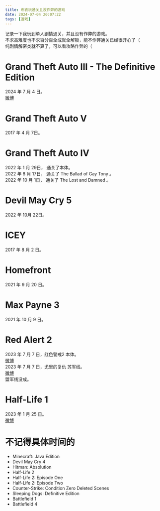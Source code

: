 ```yaml
---
title: 布衣玩通关且没作弊的游戏
date: 2024-07-04 20:07:22
tags: [游戏]
---
```


记录一下我玩到单人剧情通关，并且没有作弊的游戏。   
不求高难度也不求百分百全成就全解锁，能不作弊通关已经很开心了（    
纯剧情解密类就不算了，可以看攻略作弊的（   

# Grand Theft Auto III - The Definitive Edition
2024 年 7 月 4 日。  
[微博](https://m.weibo.cn/status/Om1RkzUwy)   

# Grand Theft Auto V  
2017 年 4 月 7日。   

# Grand Theft Auto IV  
2022 年 1 月 29日， 通关了本体。   
2022 年 8 月 17日， 通关了 The Ballad of Gay Tony 。   
2022 年 10 月 1日， 通关了 The Lost and Damned 。   

# Devil May Cry 5
2022 年 10月 22日。   

# ICEY
2017 年 8 月 2 日。   

# Homefront
2021 年 9 月 20 日。  

# Max Payne 3
2021 年 10 月 9 日。   

# Red Alert 2
2023 年 7 月 7 日，红色警戒2 本体。   
[微博](https://m.weibo.cn/status/N8M945xzX)   
2023 年 7 月 7 日，尤里的复仇 苏军线。   
[微博](https://m.weibo.cn/status/N9yHy2Qn7)    
盟军线没成。   

# Half-Life 1
2023 年 1 月 25 日。  
[微博](https://m.weibo.cn/status/MpXEugiJj)   

# 不记得具体时间的
- Minecraft: Java Edition  
- Devil May Cry 4   
- Hitman: Absolution
- Half-Life 2 
- Half-Life 2: Episode One   
- Half-Life 2: Episode Two  
- Counter-Strike: Condition Zero Deleted Scenes
- Sleeping Dogs: Definitive Edition
- Battlefield 1 
- Battlefield 4
